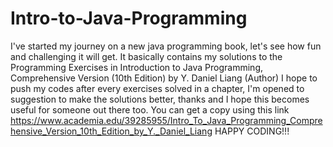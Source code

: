 # Intro-to-Java-Programming
I've started my journey on a new java programming book, let's see how fun and challenging it will get.
It basically contains my solutions to the Programming Exercises in Introduction to Java Programming, Comprehensive Version (10th Edition) by Y. Daniel Liang (Author)
I hope to push my codes after every exercises solved in a chapter, I'm opened to suggestion to make the solutions better,
thanks and I hope this becomes useful for someone out there too.
You can get a copy using this link https://www.academia.edu/39285955/Intro_To_Java_Programming_Comprehensive_Version_10th_Edition_by_Y._Daniel_Liang
HAPPY CODING!!!

